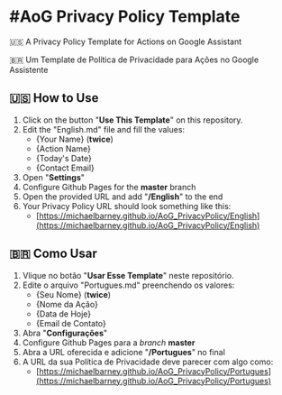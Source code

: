 
# #AoG Privacy Policy Template
🇺🇸 A Privacy Policy Template for Actions on Google Assistant

🇧🇷 Um Template de Política de Privacidade para Ações no Google Assistente

## 🇺🇸 How to Use
1.  Click on the button "**Use This Template**"  on this repository.
2. Edit the "English.md" file and fill the values:
	- {Your Name} (**twice**)
	- {Action Name}
	- {Today's Date}
	- {Contact Email}
3. Open "**Settings**"
4. Configure Github Pages for the **master** branch
5. Open the provided URL and add "**/English**" to the end
6. Your Privacy Policy URL should look something like this:
	- [https://michaelbarney.github.io/AoG_PrivacyPolicy/English](https://michaelbarney.github.io/AoG_PrivacyPolicy/English)
## 🇧🇷 Como Usar
1.  Vlique no botão "**Usar Esse Template**"  neste repositório.
2. Edite o arquivo "Portugues.md" preenchendo os valores:
	- {Seu Nome} (**twice**)
	- {Nome da Ação}
	- {Data de Hoje}
	- {Email de Contato}
3. Abra "**Configurações**"
4. Configure Github Pages para a *branch* **master**
5. Abra a URL oferecida e adicione "**/Portugues**" no final
6. A URL da sua Política de Privacidade deve parecer com algo como:
	- [https://michaelbarney.github.io/AoG_PrivacyPolicy/Portugues](https://michaelbarney.github.io/AoG_PrivacyPolicy/Portugues)
